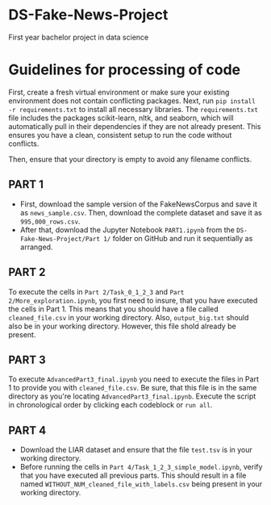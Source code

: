# DS-Fake-News-Project
First year bachelor project in data science 


# Guidelines for processing of code
First, create a fresh virtual environment or make sure your existing environment does not contain conflicting packages. Next, run `pip install -r requirements.txt` to install all necessary libraries. The `requirements.txt` file includes the packages scikit-learn, nltk, and seaborn, which will automatically pull in their dependencies if they are not already present. This ensures you have a clean, consistent setup to run the code without conflicts.

Then, ensure that your directory is empty to avoid any filename conflicts.

## PART 1
- First, download the sample version of the FakeNewsCorpus and save it as `news_sample.csv`. Then, download the complete dataset and save it as `995,000_rows.csv`.
- After that, download the Jupyter Notebook `PART1.ipynb` from the `DS-Fake-News-Project/Part 1/` folder on GitHub and run it sequentially as arranged.

## PART 2
To execute the cells in `Part 2/Task_0_1_2_3` and `Part 2/More_exploration.ipynb`, you first need to insure, that you have executed the cells in Part 1. This means that you should have a file called `cleaned_file.csv` in your working directory. Also, `output_big.txt` should also be in your working directory. However, this file shold already be present. 

## PART 3
To execute `AdvancedPart3_final.ipynb` you need to execute the files in Part 1 to provide you with `cleaned_file.csv`. Be sure, that this file is in the same directory as you're locating `AdvancedPart3_final.ipynb`. Execute the script in chronological order by clicking each codeblock or `run all`.

## PART 4
- Download the LIAR dataset and ensure that the file `test.tsv` is in your working directory.
- Before running the cells in `Part 4/Task_1_2_3_simple_model.ipynb`, verify that you have executed all previous parts. This should result in a file named `WITHOUT_NUM_cleaned_file_with_labels.csv` being present in your working directory.